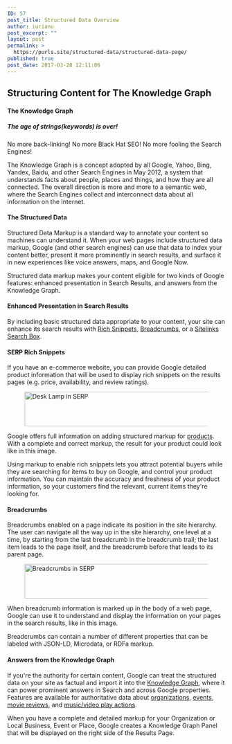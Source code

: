 ```yaml
---
ID: 57
post_title: Structured Data Overview
author: iurianu
post_excerpt: ""
layout: post
permalink: >
  https://purls.site/structured-data/structured-data-page/
published: true
post_date: 2017-03-28 12:11:06
---
```

<h2>Structuring Content for The Knowledge Graph</h2>

<h4>The Knowledge Graph</h4>

<h5>The age of strings(keywords) is over!</h5> 
No more back-linking! 
No more Black Hat SEO! 
No more fooling the Search Engines! 

The Knowledge Graph is a concept adopted by all Google, Yahoo, Bing, Yandex, Baidu, and other Search Engines in May 2012, a system that understands facts about people, places and things, and how they are all connected. 
The overall direction is more and more to a semantic web, where the Search Engines collect and interconnect data about all information on the Internet.

<h4>The Structured Data</h4>
Structured Data Markup is a standard way to annotate your content so machines can understand it. When your web pages include structured data markup, Google (and other search engines) can use that data to index your content better, present it more prominently in search results, and surface it in new experiences like voice answers, maps, and Google Now.

Structured data markup makes your content eligible for two kinds of Google features: enhanced presentation in Search Results, and answers from the Knowledge Graph.

<h4>Enhanced Presentation in Search Results</h4>
By including basic structured data appropriate to your content, your site can enhance its search results with <a class="alternate-url" href="https://developers.google.com/structured-data/rich-snippets" target="_blank" title="Rich Snippets">Rich Snippets</a>, <a class="alternate-url" href="https://developers.google.com/structured-data/breadcrumbs" title="Breadcrumbs" target="_blank">Breadcrumbs</a>, or a <a class="alternate-url" href="https://developers.google.com/structured-data/slsb-overview.html" title="Search Box" target="_blank">Sitelinks Search Box</a>.

<h4><span title="Search Engine Results Page">SERP</span> Rich Snippets</h4>

If you have an e-commerce website, you can provide Google detailed product information that will be used to display rich snippets on the results pages (e.g. price, availability, and review ratings).

<figure class="knk-figure"><a class="knk-link" href="http://purls.site/wp-content/uploads/2017/03/desk-lamp-1.jpg"><img class="knk-image" src="http://purls.site/wp-content/uploads/2017/03/desk-lamp-1.jpg" alt="Desk Lamp in SERP" width="500" height="80" /></a></figure>

Google offers full information on adding structured markup for <a class="alternate-url" href="https://developers.google.com/structured-data/rich-snippets/products#about_product_offers" target="_blank">products</a>. With a complete and correct markup, the result for your product could look like in this image.

Using markup to enable rich snippets lets you attract potential buyers while they are searching for items to buy on Google, and control your product information. You can maintain the accuracy and freshness of your product information, so your customers find the relevant, current items they're looking for.

<h4>Breadcrumbs</h4>

Breadcrumbs enabled on a page indicate its position in the site hierarchy. The user can navigate all the way up in the site hierarchy, one level at a time, by starting from the last breadcrumb in the breadcrumb trail; the last item leads to the page itself, and the breadcrumb before that leads to its parent page.

<figure class="knk-figure"><a class="knk-link" href="http://purls.site/wp-content/uploads/2017/03/breadcrumbs.png"><img class="knk-image" src="http://purls.site/wp-content/uploads/2017/03/breadcrumbs.png" alt="Breadcrumbs in SERP" width="500" height="80" /></a></figure>

When breadcrumb information is marked up in the body of a web page, Google can use it to understand and display the information on your pages in the search results, like in this image.

Breadcrumbs can contain a number of different properties that can be labeled with JSON-LD, Microdata, or RDFa markup.

<h4>Answers from the Knowledge Graph</h4>

If you're the authority for certain content, Google can treat the structured data on your site as factual and import it into the <a class="alternate-url" title="Knowledge Graph" target="_blank" href="/the-knowledge-graph/">Knowledge Graph</a>, where it can power prominent answers in Search and across Google properties. Features are available for authoritative data about <a class="alternate-url" title="Organizations" target="_blank" href="/online-entity/">organizations</a>, <a class="alternate-url" title="Events" target="_blank" href="https://developers.google.com/structured-data/events">events</a>, <a class="alternate-url" title="Movie Reviews" target="_blank" href="https://developers.google.com/structured-data/critic-reviews">movie reviews</a>, and <a class="alternate-url" title="Play Actions" target="_blank" href="https://developers.google.com/structured-data/actions">music/video play actions</a>.

When you have a complete and detailed markup for your Organization or Local Business, Event or Place, Google creates a Knowledge Graph Panel that will be displayed on the right side of the <span title="SERP">Results Page</span>.